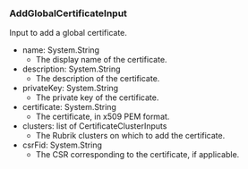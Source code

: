 ### AddGlobalCertificateInput
Input to add a global certificate.

- name: System.String
  - The display name of the certificate.
- description: System.String
  - The description of the certificate.
- privateKey: System.String
  - The private key of the certificate.
- certificate: System.String
  - The certificate, in x509 PEM format.
- clusters: list of CertificateClusterInputs
  - The Rubrik clusters on which to add the certificate.
- csrFid: System.String
  - The CSR corresponding to the certificate, if applicable.
